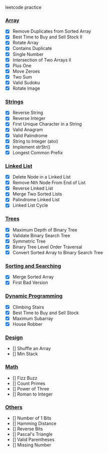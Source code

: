 leetcode practice

### [Array](https://github.com/jrdfm/leetcode/blob/d33bc60c8d5276e5955d0a226e5610226427b143/arr.py)

- [x]  Remove Duplicates from Sorted Array
- [x]  Best Time to Buy and Sell Stock II
- [x]  Rotate Array
- [x]  Contains Duplicate
- [x]  Single Number
- [x]  Intersection of Two Arrays II
- [x]  Plus One
- [x]  Move Zeroes
- [x]  Two Sum
- [x]  Valid Sudoku
- [x]  Rotate Image

### [Strings](https://github.com/jrdfm/leetcode/blob/ebeef5bb427ba659367ff10612436c36ef29115e/strings.py)

- [x]  Reverse String
- [x]  Reverse Integer
- [x]  First Unique Character in a String
- [x]  Valid Anagram
- [x]  Valid Palindrome
- [x]  String to Integer (atoi)
- [x]  Implement strStr()
- [x]  Longest Common Prefix

### [Linked List](https://github.com/jrdfm/leetcode/blob/32b5e676443f1a13249d23348e524ad0151298ba/linked_list.py)

- [x] Delete Node in a Linked List
- [x] Remove Nth Node From End of List
- [x] Reverse Linked List
- [x] Merge Two Sorted Lists
- [x] Palindrome Linked List
- [x] Linked List Cycle

### [Trees](https://github.com/jrdfm/leetcode/blob/994233a1636d5252b914b0cc0e05355903a58084/trees.py)

- [x] Maximum Depth of Binary Tree
- [x] Validate Binary Search Tree
- [x] Symmetric Tree
- [x] Binary Tree Level Order Traversal
- [x] Convert Sorted Array to Binary Search Tree

### [Sorting and Searching](https://github.com/jrdfm/leetcode/blob/e76d480f3baec37c0310ae5c1c9f0c8bbed2a955/searchNsort.py)

- [x] Merge Sorted Array
- [x] First Bad Version

### [Dynamic Programming](https://github.com/jrdfm/leetcode/blob/ec57b42bd9ba7094df490113b0d5ce8612dbadab/dynamic.py)

- [x] Climbing Stairs
- [x] Best Time to Buy and Sell Stock
- [x] Maximum Subarray
- [x] House Robber 

### [Design]()

- [] Shuffle an Array
- [] Min Stack

### [Math]()

- [] Fizz Buzz
- [] Count Primes
- [] Power of Three
- [] Roman to Integer

### [Others]()

- [] Number of 1 Bits
- [] Hamming Distance
- [] Reverse Bits
- [] Pascal's Triangle
- [] Valid Parentheses
- [] Missing Number